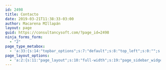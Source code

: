 ```yaml
---
id: 2498
title: Contacto
date: 2019-03-21T11:38:33-03:00
author: Macarena MIllapán
layout: page
guid: https://consultancysoft.com/?page_id=2498
ninja_forms_form:
  - "2"
page_type_metabox:
  - 'a:33:{s:14:"topbar_options";s:7:"default";s:8:"top_left";s:0:"";s:9:"top_right";s:0:"";s:10:"top_center";s:0:"";s:17:"topbar_left_width";s:0:"";s:18:"topbar_right_width";s:0:"";s:19:"topbar_center_width";s:0:"";s:9:"topbar_bg";s:0:"";s:13:"topbar_border";s:0:"";s:18:"default_menu_color";s:0:"";s:24:"default_menu_hover_color";s:0:"";s:17:"sticky_menu_color";s:0:"";s:23:"sticky_menu_hover_color";s:0:"";s:11:"choose_menu";s:0:"";s:13:"sticky_header";s:7:"default";s:13:"sticky_footer";s:7:"default";s:11:"search_icon";s:7:"default";s:16:"fixed_navigation";s:7:"default";s:17:"login_signup_icon";s:7:"default";s:11:"banner_type";s:13:"default-title";s:14:"page_revslider";s:0:"";s:17:"page_custom_title";s:0:"";s:19:"title_area_spacings";s:12:"padding-none";s:18:"title_top_spacings";s:0:"";s:21:"title_bottom_spacings";s:0:"";s:25:"titlebar_bg_overlay_color";s:0:"";s:16:"content_spacings";s:12:"padding-none";s:20:"content_top_spacings";s:0:"";s:23:"content_bottom_spacings";s:0:"";s:15:"copyright_style";s:9:"style-one";s:11:"hide_header";b:0;s:11:"hide_footer";b:0;s:14:"hide_copyright";b:0;}'
page_layout_options:
  - 'a:2:{s:11:"page_layout";s:10:"full-width";s:19:"page_sidebar_widget";s:0:"";}'
---
```

